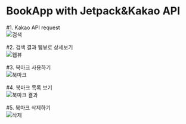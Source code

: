﻿# BookApp with Jetpack&Kakao API

#1. Kakao API request
<br>
![검색](https://user-images.githubusercontent.com/75075900/187855528-ada54c6f-84ea-4202-aed4-987b3b90d7c7.jpg)

#2. 검색 결과 웹뷰로 상세보기
<br>
![웹뷰](https://user-images.githubusercontent.com/75075900/187855566-628e759f-feae-495e-9635-72e16da445da.jpg)

#3. 북마크 사용하기
<br>
![북마크](https://user-images.githubusercontent.com/75075900/187855590-6dedf254-a809-46b5-9a63-5c233ac81d49.jpg)

#4. 북마크 목록 보기
<br>
![북마크 결과](https://user-images.githubusercontent.com/75075900/187855613-e9022135-78bf-4647-86d7-e626a1e5e9ca.jpg)

#5. 북마크 삭제하기
<br>
![삭제](https://user-images.githubusercontent.com/75075900/187855670-efc078df-de96-405b-bfeb-e9cde2032468.jpg)
<br>
